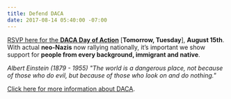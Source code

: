 ```yaml
---
title: Defend DACA
date: 2017-08-14 05:40:00 -07:00
---
```


[RSVP here for the **DACA Day of Action**](https://actionnetwork.org/event_campaigns/defend-daca?source=indivisble) [**Tomorrow, Tuesday**], **August 15th**. With actual **neo-Nazis** now rallying nationally, it’s important we show support for **people from every background, immigrant and native**. 

*Albert Einstein (1879 - 1955)
"The world is a dangerous place, not because of those who do evil, but because of those who look on and do nothing."* 

[Click here for more information about DACA](https://en.wikipedia.org/wiki/Deferred_Action_for_Childhood_Arrivals).